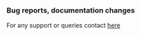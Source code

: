 ### Bug reports, documentation changes
For any support or queries contact [here](mailto:operator.playground@gmail.com)